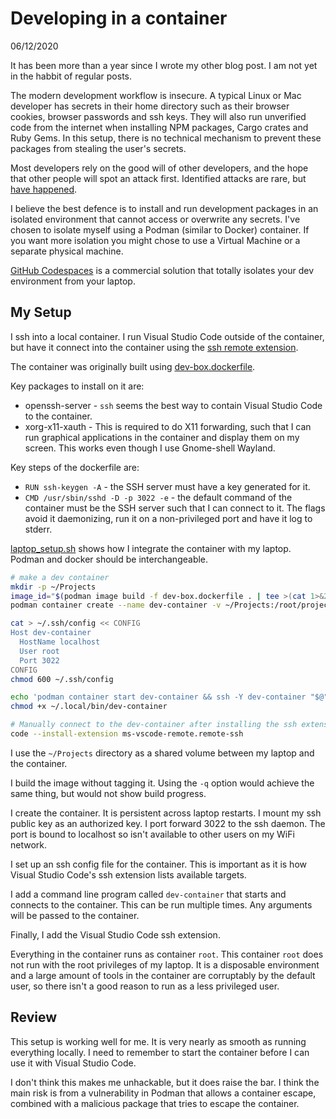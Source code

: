 # Developing in a container

06/12/2020

It has been more than a year since I wrote my other blog post. I am not yet in
the habbit of regular posts.

The modern development workflow is insecure. A typical Linux or Mac developer
has secrets in their home directory such as their browser cookies, browser
passwords and ssh keys. They will also run unverified code from the internet
when installing NPM packages, Cargo crates and Ruby Gems. In this setup, there
is no technical mechanism to prevent these packages from stealing the user's
secrets.

Most developers rely on the good will of other developers, and the hope that
other people will spot an attack first. Identified attacks are rare, but
[have happened](https://blog.npmjs.org/post/180565383195/details-about-the-event-stream-incident).

I believe the best defence is to install and run development packages in an
isolated environment that cannot access or overwrite any secrets. I've chosen to
isolate myself using a Podman (similar to Docker) container. If you want more
isolation you might chose to use a Virtual Machine or a separate physical
machine.

[GitHub Codespaces](https://github.com/features/codespaces) is a commercial
solution that totally isolates your dev environment from your laptop.

## My Setup

I ssh into a local container. I run Visual Studio Code outside of the container,
but have it connect into the container using the
[ssh remote extension](https://marketplace.visualstudio.com/items?itemName=ms-vscode-remote.remote-ssh).

The container was originally built using
[dev-box.dockerfile](./dev-box.dockerfile).

Key packages to install on it are:

- openssh-server - `ssh` seems the best way to contain Visual Studio Code to the
  container.
- xorg-x11-xauth - This is required to do X11 forwarding, such that I can run
  graphical applications in the container and display them on my screen. This
  works even though I use Gnome-shell Wayland.

Key steps of the dockerfile are:

- `RUN ssh-keygen -A` - the SSH server must have a key generated for it.
- `CMD /usr/sbin/sshd -D -p 3022 -e` - the default command of the container must
  be the SSH server such that I can connect to it. The flags avoid it
  daemonizing, run it on a non-privileged port and have it log to stderr.

[laptop_setup.sh](./laptop_setup.sh) shows how I integrate the container with my
laptop. Podman and docker should be interchangeable.

```bash
# make a dev container
mkdir -p ~/Projects
image_id="$(podman image build -f dev-box.dockerfile . | tee >(cat 1>&2) | tail -n1 | awk '{print $NF}')"
podman container create --name dev-container -v ~/Projects:/root/projects:Z -v ~/.ssh/id_rsa.pub:/root/.ssh/authorized_keys:Z -p 127.0.0.1:3022:3022 "$image_id"

cat > ~/.ssh/config << CONFIG
Host dev-container
  HostName localhost
  User root
  Port 3022
CONFIG
chmod 600 ~/.ssh/config

echo 'podman container start dev-container && ssh -Y dev-container "$@"' > ~/.local/bin/dev-container
chmod +x ~/.local/bin/dev-container

# Manually connect to the dev-container after installing the ssh extension
code --install-extension ms-vscode-remote.remote-ssh
```

I use the `~/Projects` directory as a shared volume between my laptop and the
container.

I build the image without tagging it. Using the `-q` option would achieve the
same thing, but would not show build progress.

I create the container. It is persistent across laptop restarts. I mount my ssh
public key as an authorized key. I port forward 3022 to the ssh daemon. The port
is bound to localhost so isn't available to other users on my WiFi network.

I set up an ssh config file for the container. This is important as it is how
Visual Studio Code's ssh extension lists available targets.

I add a command line program called `dev-container` that starts and connects to
the container. This can be run multiple times. Any arguments will be passed to
the container.

Finally, I add the Visual Studio Code ssh extension.

Everything in the container runs as container `root`. This container `root` does
not run with the root privileges of my laptop. It is a disposable environment
and a large amount of tools in the container are corruptably by the default
user, so there isn't a good reason to run as a less privileged user.

## Review

This setup is working well for me. It is very nearly as smooth as running
everything locally. I need to remember to start the container before I can use
it with Visual Studio Code.

I don't think this makes me unhackable, but it does raise the bar. I think the
main risk is from a vulnerability in Podman that allows a container escape,
combined with a malicious package that tries to escape the container.
